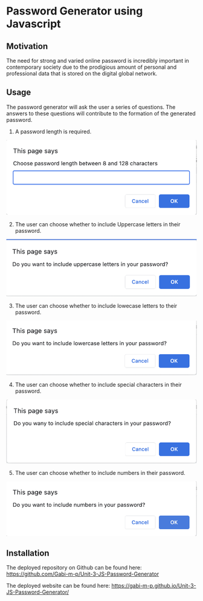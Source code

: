 # Password Generator using Javascript

## Motivation
The need for strong and varied online password is incredibly important in contemporary society due to the prodigious amount of personal and professional data that is stored on the digital global network.

## Usage
The password generator will ask the user a series of questions. The answers to these questions will contribute to the formation of the generated password.
1. A password length is required.

  ![passwordlength](./assets/passwordlength.png)

2. The user can choose whether to include Uppercase letters in their password.

  ![uppercase](./assets/uppercase.png)

3. The user can choose whether to include lowecase letters to their password.

  ![lowercase](./assets/lowercase.png)

4. The user can choose whether to include special characters in their password.

  ![specialcharacters](./assets/specialcharacters.png)

5. The user can choose whether to include numbers in their password.

  ![numbers](./assets/numbers.png)

## Installation

The deployed repository on Github can be found here:
https://github.com/Gabi-m-p/Unit-3-JS-Password-Generator

The deployed website can be found here:
https://gabi-m-p.github.io/Unit-3-JS-Password-Generator/


